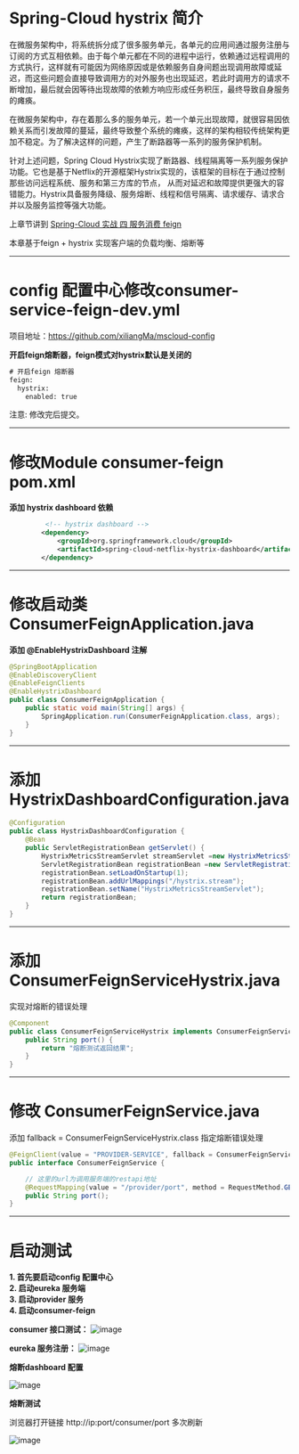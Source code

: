 # Spring-Cloud hystrix 简介

在微服务架构中，将系统拆分成了很多服务单元，各单元的应用间通过服务注册与订阅的方式互相依赖。由于每个单元都在不同的进程中运行，依赖通过远程调用的方式执行，这样就有可能因为网络原因或是依赖服务自身间题出现调用故障或延迟，而这些问题会直接导致调用方的对外服务也出现延迟，若此时调用方的请求不断增加，最后就会因等待出现故障的依赖方响应形成任务积压，最终导致自身服务的瘫痪。

在微服务架构中，存在着那么多的服务单元，若一个单元出现故障，就很容易因依赖关系而引发故障的蔓延，最终导致整个系统的瘫痪，这样的架构相较传统架构更加不稳定。为了解决这样的问题，产生了断路器等一系列的服务保护机制。

针对上述问题，Spring Cloud Hystrix实现了断路器、线程隔离等一系列服务保护功能。它也是基于Netflix的开源框架Hystrix实现的，该框架的目标在于通过控制那些访问远程系统、服务和第三方库的节点， 从而对延迟和故障提供更强大的容错能力。Hystrix具备服务降级、服务熔断、线程和信号隔离、请求缓存、请求合并以及服务监控等强大功能。

上章节讲到 [Spring-Cloud 实战 四 服务消费 feign](https://blog.csdn.net/weixin_41806245/article/details/97941744 "Spring-Cloud 实战 四 服务消费 feign")

本章基于feign + hystrix 实现客户端的负载均衡、熔断等

------------

# config 配置中心修改consumer-service-feign-dev.yml

项目地址：https://github.com/xiliangMa/mscloud-config

**开启feign熔断器，feign模式对hystrix默认是关闭的**

```xml
# 开启feign 熔断器
feign:
  hystrix:
    enabled: true
```
注意: 修改完后提交。

------------

# 修改Module consumer-feign pom.xml
**添加 hystrix dashboard 依赖**

```xml
         <!-- hystrix dashboard -->
        <dependency>
            <groupId>org.springframework.cloud</groupId>
            <artifactId>spring-cloud-netflix-hystrix-dashboard</artifactId>
        </dependency>
```

------------

# 修改启动类 ConsumerFeignApplication.java
**添加 @EnableHystrixDashboard 注解**

```java
@SpringBootApplication
@EnableDiscoveryClient
@EnableFeignClients
@EnableHystrixDashboard
public class ConsumerFeignApplication {
    public static void main(String[] args) {
        SpringApplication.run(ConsumerFeignApplication.class, args);
    }
}

```

------------

# 添加 HystrixDashboardConfiguration.java

```java
@Configuration
public class HystrixDashboardConfiguration {
    @Bean
    public ServletRegistrationBean getServlet() {
        HystrixMetricsStreamServlet streamServlet =new HystrixMetricsStreamServlet();
        ServletRegistrationBean registrationBean =new ServletRegistrationBean(streamServlet);
        registrationBean.setLoadOnStartup(1);
        registrationBean.addUrlMappings("/hystrix.stream");
        registrationBean.setName("HystrixMetricsStreamServlet");
        return registrationBean;
    }
}
```

------------

# 添加 ConsumerFeignServiceHystrix.java
实现对熔断的错误处理

```java
@Component
public class ConsumerFeignServiceHystrix implements ConsumerFeignService {
    public String port() {
        return "熔断测试返回结果";
    }
}
```
------------

# 修改 ConsumerFeignService.java

添加 fallback = ConsumerFeignServiceHystrix.class 指定熔断错误处理

```java
@FeignClient(value = "PROVIDER-SERVICE", fallback = ConsumerFeignServiceHystrix.class)
public interface ConsumerFeignService {

    // 这里的url为调用服务端的restapi地址
    @RequestMapping(value = "/provider/port", method = RequestMethod.GET)
    public String port();
}

```

------------

# 启动测试
**1. 首先要启动config 配置中心** \
**2. 启动eureka 服务端** \
**3. 启动provider 服务** \
**4. 启动consumer-feign**

**consumer 接口测试：**
![image](https://github.com/xiliangMa/mscloud/blob/master/images/Spring-Cloud/consumer-test-feign.png)

**eureka 服务注册：**
![image](https://github.com/xiliangMa/mscloud/blob/master/images/Spring-Cloud/eureka-server-test-feign.png)

**熔断dashboard 配置**

![image](https://github.com/xiliangMa/mscloud/blob/master/images/Spring-Cloud/hystrix-config-test.png)

**熔断测试**

浏览器打开链接 http://ip:port/consumer/port 多次刷新

![image](https://github.com/xiliangMa/mscloud/blob/master/images/Spring-Cloud/hystrix-test.png)


